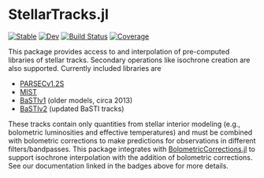# StellarTracks.jl

[![Stable](https://img.shields.io/badge/docs-stable-blue.svg)](https://cgarling.github.io/StellarTracks.jl/stable/)
[![Dev](https://img.shields.io/badge/docs-dev-blue.svg)](https://cgarling.github.io/StellarTracks.jl/dev/)
[![Build Status](https://github.com/cgarling/StellarTracks.jl/actions/workflows/CI.yml/badge.svg?branch=main)](https://github.com/cgarling/StellarTracks.jl/actions/workflows/CI.yml?query=branch%3Amain)
[![Coverage](https://codecov.io/gh/cgarling/StellarTracks.jl/branch/main/graph/badge.svg)](https://codecov.io/gh/cgarling/StellarTracks.jl)

This package provides access to and interpolation of pre-computed libraries of stellar tracks. Secondary operations like isochrone creation are also supported. Currently included libraries are

 - [PARSECv1.2S](https://stev.oapd.inaf.it/PARSEC/papers.html)
 - [MIST](https://waps.cfa.harvard.edu/MIST/index.html)
 - [BaSTIv1](http://basti-iac.oa-abruzzo.inaf.it/basti-old/) (older models, circa 2013)
 - [BaSTIv2](http://basti-iac.oa-abruzzo.inaf.it/index.html) (updated BaSTI tracks)

These tracks contain only quantities from stellar interior modeling (e.g., bolometric luminosities and effective temperatures) and must be combined with bolometric corrections to make predictions for observations in different filters/bandpasses. This package integrates with [BolometricCorrections.jl](https://github.com/cgarling/BolometricCorrections.jl) to support isochrone interpolation with the addition of bolometric corrections. See our documentation linked in the badges above for more details.
